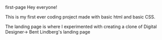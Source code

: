 first-page
Hey everyone!

This is my first ever coding project made with basic html and basic CSS.

The landing page is where I experimented with creating a clone of Digital Designer-> Bent Lindberg's landing page
